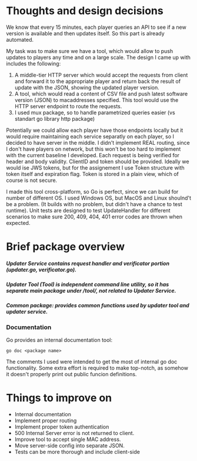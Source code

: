# Thoughts and design decisions
We know that every 15 minutes, each player queries an API to see if a new version is available and then updates itself.
So this part is already automated.

My task was to make sure we have a tool, which would allow to push updates to players any time and on a large scale.
The design I came up with includes the following:

1. A middle-tier HTTP server which would accept the requests from client and forward it to the appropriate player and return back the result of update with the JSON, showing the updated player version.
2. A tool, which would read a content of CSV file and push latest software version (JSON) to macaddresses specified. This tool would use the HTTP server endpoint to route the requests.
3. I used mux package, so to handle parametrized queries easier (vs standart go library http package)

Potentially we could allow each player have those endpoints locally but it would require maintaining each service separatly on each player, so I decided to have server in the middle.
I didn't implement REAL routing, since I don't have players on network, but this won't be too hard to implement with the current baseline I developed.
Each request is being verified for header and body validity. ClientID and token should be provided. Ideally we would ise JWS tokens, but for the assignement I use Token structure with token itself and expiration flag. Token is stored in a plain view, which of course is not secure. 

I made this tool cross-platform, so Go is perfect, since we can build for number of different OS. I used Windows OS, but MacOS and Linux shoulnd't be a problem. (It builds with no problem, but didn't have a chance to test runtime). 
Unit tests are designed to test UpdateHandler for different scenarios to make sure 200, 409, 404, 401 error codes are thrown when expected.

# Brief package overview
##### Updater Service contains request handler and verificator portion (updater.go, verificator.go). 
##### Updater Tool (Tool) is independent command line utility, so it has separate main package under /tool/, not related to Updater Service. 
##### Common package: provides common functions used by updater tool and updater service.

### Documentation

Go provides an internal documentation tool: 
```
go doc <package name> 
```
The comments I used were intended to get the most of internal go doc functionality. Some extra effort is required to make top-notch, as somehow it doesn't properly print out public funcion definitions.


# Things to improve on

* Internal documentation
* Implement proper routing
* Implement proper token authentication
* 500 Internal Server error is not returned to client.
* Improve tool to accept single MAC address.
* Move server-side config into separate JSON.
* Tests can be more thorough and include client-side





